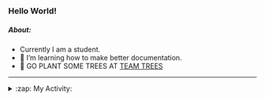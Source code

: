 ### Hello World!

##### About:
- Currently I am a student.
- 🌱 I’m learning how to make better documentation.
- 🌱 GO PLANT SOME TREES AT [TEAM TREES](https://teamtrees.org/)

---
<details>
  <summary>:zap: My Activity:</summary>
  
<!--START_SECTION:waka-->
![Code Time](http://img.shields.io/badge/Code%20Time-1%2C116%20hrs%2014%20mins-blue)

**I'm a Night 🦉** 

```text
🌞 Morning                1413 commits        ██░░░░░░░░░░░░░░░░░░░░░░░   09.24 % 
🌆 Daytime                5277 commits        █████████░░░░░░░░░░░░░░░░   34.51 % 
🌃 Evening                4399 commits        ███████░░░░░░░░░░░░░░░░░░   28.77 % 
🌙 Night                  4203 commits        ███████░░░░░░░░░░░░░░░░░░   27.48 % 
```
📅 **I'm Most Productive on Wednesday** 

```text
Monday                   2311 commits        ████░░░░░░░░░░░░░░░░░░░░░   15.11 % 
Tuesday                  1859 commits        ███░░░░░░░░░░░░░░░░░░░░░░   12.16 % 
Wednesday                3621 commits        ██████░░░░░░░░░░░░░░░░░░░   23.68 % 
Thursday                 1930 commits        ███░░░░░░░░░░░░░░░░░░░░░░   12.62 % 
Friday                   1525 commits        ██░░░░░░░░░░░░░░░░░░░░░░░   09.97 % 
Saturday                 1383 commits        ██░░░░░░░░░░░░░░░░░░░░░░░   09.04 % 
Sunday                   2663 commits        ████░░░░░░░░░░░░░░░░░░░░░   17.41 % 
```


📊 **This Week I Spent My Time On** 

```text
🔥 Editors: 
VS Code                  5 hrs 42 mins       █████████████████████████   100.00 % 

🐱‍💻 Projects: 
praise                   4 hrs 25 mins       ███████████████████░░░░░░   77.70 % 
CSF22                    1 hr 16 mins        ██████░░░░░░░░░░░░░░░░░░░   22.23 % 
ai                       0 secs              ░░░░░░░░░░░░░░░░░░░░░░░░░   00.08 % 
```


 Last Updated on 25/04/2023 08:08:41 UTC
<!--END_SECTION:waka-->
</details>
